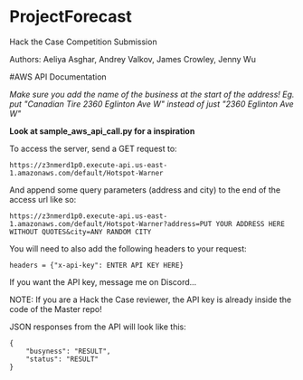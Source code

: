 # ProjectForecast

Hack the Case Competition Submission

Authors:
Aeliya Asghar, Andrey Valkov, James Crowley, Jenny Wu

#AWS API Documentation

*Make sure you add the name of the business at the start of the address!
Eg. put "Canadian Tire 2360 Eglinton Ave W" instead of just "2360 Eglinton Ave W"*

**Look at sample_aws_api_call.py for a inspiration**

To access the server, send a GET request to:
```
https://z3nmerd1p0.execute-api.us-east-1.amazonaws.com/default/Hotspot-Warner
```

And append some query parameters (address and city) to the end of the access url like so:
```
https://z3nmerd1p0.execute-api.us-east-1.amazonaws.com/default/Hotspot-Warner?address=PUT YOUR ADDRESS HERE WITHOUT QUOTES&city=ANY RANDOM CITY
```

You will need to also add the following headers to your request:
```
headers = {"x-api-key": ENTER API KEY HERE}
```

If you want the API key, message me on Discord...

NOTE: If you are a Hack the Case reviewer, the API key is already inside the code of the Master repo!

JSON responses from the API will look like this:
```
{
    "busyness": "RESULT",
    "status": "RESULT"
}
```
